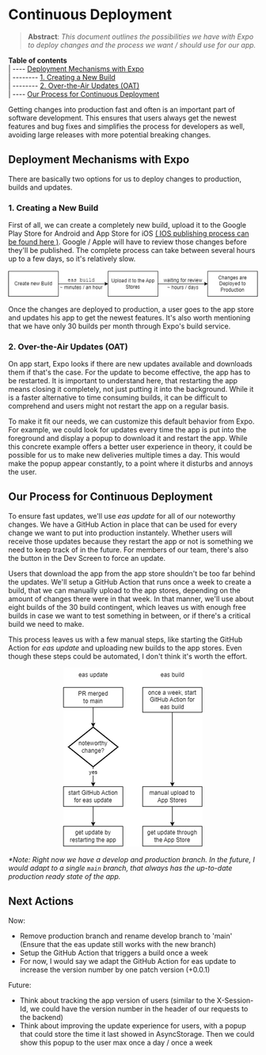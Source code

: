 # Continuous Deployment
> **Abstract**: *This document outlines the possibilities we have with Expo to deploy changes and the process we want / should use for our app.*

**Table of contents**  
| ---- [Deployment Mechanisms with Expo](#deployment-mechanisms-with-expo)  
| -------- [1. Creating a New Build](#1-creating-a-new-build)  
| -------- [2. Over-the-Air Updates (OAT)](#2-over-the-air-updates-oat)  
| ---- [Our Process for Continuous Deployment](#our-process-for-continuous-deployment)  

Getting changes into production fast and often is an important part of software development. This ensures that users always get the newest features and bug fixes and simplifies the process for developers as well, avoiding large releases with more potential breaking changes.

## Deployment Mechanisms with Expo
There are basically two options for us to deploy changes to production, builds and updates.

### 1. Creating a New Build
First of all, we can create a completely new build, upload it to the Google Play Store for Android and App Store for iOS [( IOS publishing process can be found here )](ios-publishing.md). Google / Apple will have to review those changes before they'll be published. The complete process can take between several hours up to a few days, so it's relatively slow.

<p align="center">
  <img src="cd-build.drawio.png" />
</p>

Once the changes are deployed to production, a user goes to the app store and updates his app to get the newest features. It's also worth mentioning that we have only 30 builds per month through Expo's build service.

### 2. Over-the-Air Updates (OAT)
On app start, Expo looks if there are new updates available and downloads them if that's the case. For the update to become effective, the app has to be restarted. It is important to understand here, that restarting the app means closing it completely, not just putting it into the background. While it is a faster alternative to time consuming builds, it can be difficult to comprehend and users might not restart the app on a regular basis.

To make it fit our needs, we can customize this default behavior from Expo. For example, we could look for updates every time the app is put into the foreground and display a popup to download it and restart the app. While this concrete example offers a better user experience in theory, it could be possible for us to make new deliveries multiple times a day. This would make the popup appear constantly, to a point where it disturbs and annoys the user.

## Our Process for Continuous Deployment
To ensure fast updates, we'll use *eas update* for all of our noteworthy changes. We have a GitHub Action in place that can be used for every change we want to put into production instantely. Whether users will receive those updates because they restart the app or not is something we need to keep track of in the future. For members of our team, there's also the button in the Dev Screen to force an update.

Users that download the app from the app store shouldn't be too far behind the updates. We'll setup a GitHub Action that runs once a week to create a build, that we can manually upload to the app stores, depending on the amount of changes there were in that week. In that manner, we'll use about eight builds of the 30 build contingent, which leaves us with enough free builds in case we want to test something in between, or if there's a critical build we need to make.

This process leaves us with a few manual steps, like starting the GitHub Action for *eas update* and uploading new builds to the app stores. Even though these steps could be automated, I don't think it's worth the effort.

<p align="center">
  <img src="cd-update.drawio.png" />
</p>

*\*Note: Right now we have a develop and production branch. In the future, I would adapt to a single `main` branch, that always has the up-to-date production ready state of the app.*

## Next Actions
Now:
- Remove production branch and rename develop branch to 'main'  
(Ensure that the eas update still works with the new branch)
- Setup the GitHub Action that triggers a build once a week
- For now, I would say we adapt the GitHub Action for eas update to increase the version number by one patch version (+0.0.1)

Future:
- Think about tracking the app version of users (similar to the X-Session-Id, we could have the version number in the header of our requests to the backend)
- Think about improving the update experience for users, with a popup that could store the time it last showed in AsyncStorage. Then we could show this popup to the user max once a day / once a week
